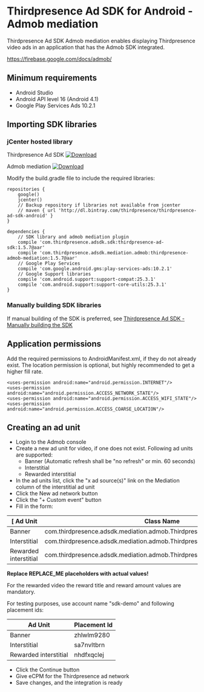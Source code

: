 # Thirdpresence Ad SDK for Android - Admob mediation

Thirdpresence Ad SDK Admob mediation enables displaying Thirdpresence video ads in an application that has the Admob SDK integrated.

https://firebase.google.com/docs/admob/

## Minimum requirements

- Android Studio
- Android API level 16 (Android 4.1)
- Google Play Services Ads 10.2.1

## Importing SDK libraries

### jCenter hosted library

Thirdpresence Ad SDK
[ ![Download](https://api.bintray.com/packages/thirdpresence/thirdpresence-ad-sdk-android/com.thirdpresence.adsdk.sdk/images/download.svg) ](https://bintray.com/thirdpresence/thirdpresence-ad-sdk-android/com.thirdpresence.adsdk.sdk/_latestVersion)

Admob mediation
[ ![Download](https://api.bintray.com/packages/thirdpresence/thirdpresence-ad-sdk-android/com.thirdpresence.adsdk.mediation.admob/images/download.svg) ](https://bintray.com/thirdpresence/thirdpresence-ad-sdk-android/com.thirdpresence.adsdk.mediation.admob/_latestVersion)

Modify the build.gradle file to include the required libraries:
```
repositories {
    google()
    jcenter()
    // Backup repository if libraries not available from jcenter
    // maven { url 'http://dl.bintray.com/thirdpresence/thirdpresence-ad-sdk-android' }
}

dependencies {
	// SDK library and admob mediation plugin
    compile 'com.thirdpresence.adsdk.sdk:thirdpresence-ad-sdk:1.5.7@aar'
    compile 'com.thirdpresence.adsdk.mediation.admob:thirdpresence-admob-mediation:1.5.7@aar'
    // Google Play Services 
    compile 'com.google.android.gms:play-services-ads:10.2.1'
    // Google Support libraries
    compile 'com.android.support:support-compat:25.3.1'
    compile 'com.android.support:support-core-utils:25.3.1'
}
```

### Manually building SDK libraries

If manual building of the SDK is preferred, see [Thirdpresence Ad SDK - Manually building the SDK](../thirdpresence-ad-sdk/#manually-building-the-sdk) 

## Application permissions

Add the required permissions to AndroidManifest.xml, if they do not already exist.
The location permission is optional, but highly recommended to get a higher fill rate.
```
<uses-permission android:name="android.permission.INTERNET"/> 
<uses-permission android:name="android.permission.ACCESS_NETWORK_STATE"/>
<uses-permission android:name="android.permission.ACCESS_WIFI_STATE"/>
<uses-permission android:name="android.permission.ACCESS_COARSE_LOCATION"/>

```

## Creating an ad unit

- Login to the Admob console
- Create a new ad unit for video, if one does not exist. Following ad units are supported:
    - Banner (Automatic refresh shall be "no refresh" or min. 60 seconds)
    - Interstitial
    - Rewarded interstitial 
- In the ad units list, click the "x ad source(s)" link on the Mediation column of the interstitial ad unit
- Click the New ad network button
- Click the "+ Custom event" button
- Fill in the form:

[ Ad Unit | Class Name | Parameter |
| --- | --- | --- |
| Banner | com.thirdpresence.adsdk.mediation.admob.ThirdpresenceCustomEventBanner | account:REPLACE_ME,placementid:REPLACE_ME |
| Interstitial | com.thirdpresence.adsdk.mediation.admob.ThirdpresenceCustomEventInterstitial | account:REPLACE_ME,placementid:REPLACE_ME |
| Rewarded interstitial | com.thirdpresence.adsdk.mediation.admob.ThirdpresenceRewardedVideoAdapter | account:REPLACE_ME,placementid:REPLACE_ME,rewardtitle:REPLACE_ME;rewardamount:REPLACE_ME |

**Replace REPLACE_ME placeholders with actual values!**

For the rewarded video the reward title and reward amount values are mandatory.

For testing purposes, use account name "sdk-demo" and following placement ids:
 
| Ad Unit | Placement Id | 
| --- | --- | 
| Banner | zhlwlm9280 | 
| Interstitial | sa7nvltbrn |
| Rewarded interstitial | nhdfxqclej |

- Click the Continue button
- Give eCPM for the Thirdpresence ad network
- Save changes, and the integration is ready

